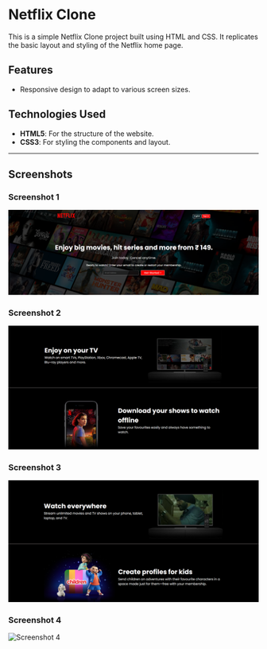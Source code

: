 # Netflix Clone

This is a simple Netflix Clone project built using HTML and CSS. It replicates the basic layout and styling of the Netflix home page.


## Features
- Responsive design to adapt to various screen sizes.

## Technologies Used
- **HTML5**: For the structure of the website.
- **CSS3**: For styling the components and layout.

---

## Screenshots

### Screenshot 1
![Screenshot 1](assets/screenshots/screenshot1.png)

### Screenshot 2
![Screenshot 2](assets/screenshots/screenshot2.png)

### Screenshot 3
![Screenshot 3](assets/screenshots/screenshot3.png)

### Screenshot 4
![Screenshot 4](assets/screenshots/screensho.png)
